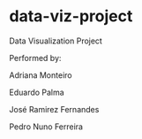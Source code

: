 # data-viz-project
Data Visualization Project


Performed by:

  Adriana Monteiro
  
  Eduardo Palma
  
  José Ramirez Fernandes
  
  Pedro Nuno Ferreira
